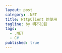 ```yaml
---
layout: post
category: .NET
title: HttpClient 的使用
tagline: by 明不知昔
tags: 
  - .NET
  - C#
published: true
---
```




<!--more-->

